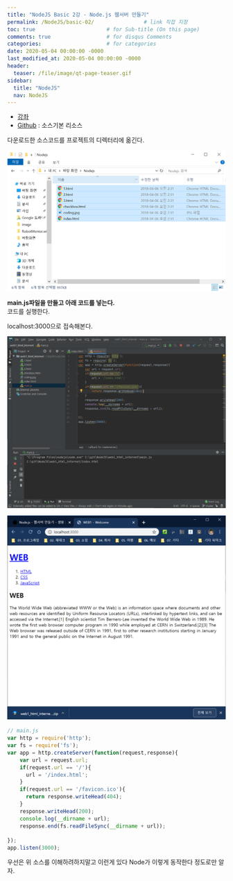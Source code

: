 ```yaml
---
title: "NodeJS Basic 2강 - Node.js 웹서버 만들기"
permalink: /NodeJS/basic-02/                # link 직접 지정
toc: true                       # for Sub-title (On this page)
comments: true                  # for disqus Comments
categories:                     # for categories
date: 2020-05-04 00:00:00 -0000
last_modified_at: 2020-05-04 00:00:00 -0000
header:
  teaser: /file/image/qt-page-teaser.gif
sidebar:
  title: "NodeJS"
  nav: NodeJS
---
```


* [강좌](https://opentutorials.org/course/3332/21032)
* [Github](https://github.com/web-n/web1_html_internet) : 소스기본 리소스

다운로드한 소스코드를 프로젝트의 디렉터리에 옮긴다.

![](/file/image/Nodejs-2_image1.png)

**main.js파일을 만들고 아래 코드를 넣는다.**<br>
코드를 실행한다.<br>

localhost:3000으로 접속해본다.

![](/file/image/Nodejs-2_image2.png)

![](/file/image/Nodejs-2_image3.png)

```js
// main.js
var http = require('http');
var fs = require('fs');
var app = http.createServer(function(request,response){
    var url = request.url;
    if(request.url == '/'){
      url = '/index.html';
    }
    if(request.url == '/favicon.ico'){
      return response.writeHead(404);
    }
    response.writeHead(200);
    console.log(__dirname + url);
    response.end(fs.readFileSync(__dirname + url));
 
});
app.listen(3000);
```

우선은 위 소스를 이해하려하지말고 이런게 있다 Node가 이렇게 동작한다 정도로만 알자.